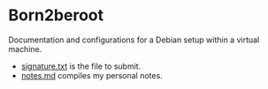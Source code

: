 # Born2beroot
Documentation and configurations for a Debian setup within a virtual machine.

- [signature.txt](https://github.com/cesardelarosa/Born2beroot/blob/master/signature.txt) is the file to submit.
- [notes.md](https://github.com/cesardelarosa/Born2beroot/blob/master/notes.md) compiles my personal notes.

